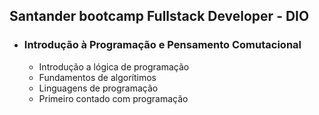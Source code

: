 ## Santander bootcamp Fullstack Developer - DIO

- ### Introdução à Programação e Pensamento Comutacional
  
  - Introdução a lógica de programação
  - Fundamentos de algorítimos
  - Linguagens de programação
  - Primeiro contado com programação
